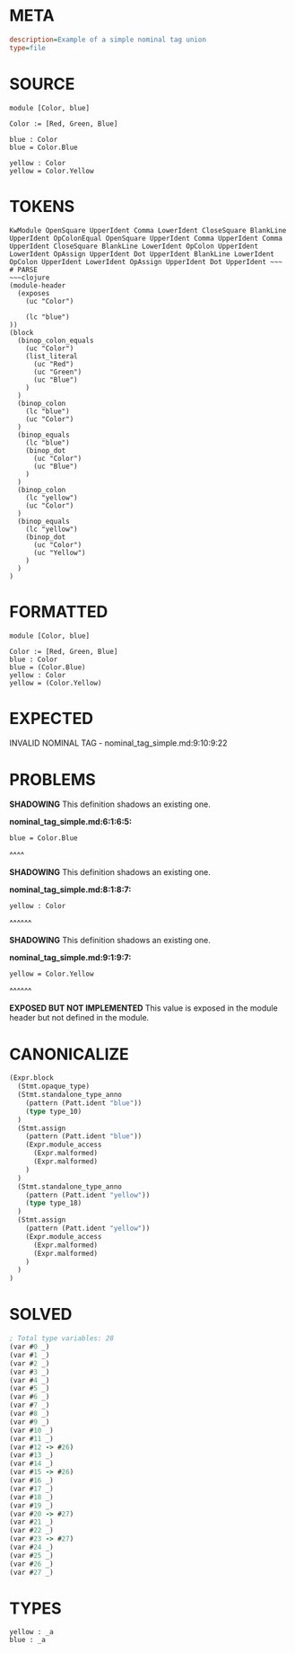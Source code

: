 # META
~~~ini
description=Example of a simple nominal tag union
type=file
~~~
# SOURCE
~~~roc
module [Color, blue]

Color := [Red, Green, Blue]

blue : Color
blue = Color.Blue

yellow : Color
yellow = Color.Yellow
~~~
# TOKENS
~~~text
KwModule OpenSquare UpperIdent Comma LowerIdent CloseSquare BlankLine UpperIdent OpColonEqual OpenSquare UpperIdent Comma UpperIdent Comma UpperIdent CloseSquare BlankLine LowerIdent OpColon UpperIdent LowerIdent OpAssign UpperIdent Dot UpperIdent BlankLine LowerIdent OpColon UpperIdent LowerIdent OpAssign UpperIdent Dot UpperIdent ~~~
# PARSE
~~~clojure
(module-header
  (exposes
    (uc "Color")

    (lc "blue")
))
(block
  (binop_colon_equals
    (uc "Color")
    (list_literal
      (uc "Red")
      (uc "Green")
      (uc "Blue")
    )
  )
  (binop_colon
    (lc "blue")
    (uc "Color")
  )
  (binop_equals
    (lc "blue")
    (binop_dot
      (uc "Color")
      (uc "Blue")
    )
  )
  (binop_colon
    (lc "yellow")
    (uc "Color")
  )
  (binop_equals
    (lc "yellow")
    (binop_dot
      (uc "Color")
      (uc "Yellow")
    )
  )
)
~~~
# FORMATTED
~~~roc
module [Color, blue]

Color := [Red, Green, Blue]
blue : Color
blue = (Color.Blue)
yellow : Color
yellow = (Color.Yellow)
~~~
# EXPECTED
INVALID NOMINAL TAG - nominal_tag_simple.md:9:10:9:22
# PROBLEMS
**SHADOWING**
This definition shadows an existing one.

**nominal_tag_simple.md:6:1:6:5:**
```roc
blue = Color.Blue
```
^^^^


**SHADOWING**
This definition shadows an existing one.

**nominal_tag_simple.md:8:1:8:7:**
```roc
yellow : Color
```
^^^^^^


**SHADOWING**
This definition shadows an existing one.

**nominal_tag_simple.md:9:1:9:7:**
```roc
yellow = Color.Yellow
```
^^^^^^


**EXPOSED BUT NOT IMPLEMENTED**
This value is exposed in the module header but not defined in the module.



# CANONICALIZE
~~~clojure
(Expr.block
  (Stmt.opaque_type)
  (Stmt.standalone_type_anno
    (pattern (Patt.ident "blue"))
    (type type_10)
  )
  (Stmt.assign
    (pattern (Patt.ident "blue"))
    (Expr.module_access
      (Expr.malformed)
      (Expr.malformed)
    )
  )
  (Stmt.standalone_type_anno
    (pattern (Patt.ident "yellow"))
    (type type_18)
  )
  (Stmt.assign
    (pattern (Patt.ident "yellow"))
    (Expr.module_access
      (Expr.malformed)
      (Expr.malformed)
    )
  )
)
~~~
# SOLVED
~~~clojure
; Total type variables: 28
(var #0 _)
(var #1 _)
(var #2 _)
(var #3 _)
(var #4 _)
(var #5 _)
(var #6 _)
(var #7 _)
(var #8 _)
(var #9 _)
(var #10 _)
(var #11 _)
(var #12 -> #26)
(var #13 _)
(var #14 _)
(var #15 -> #26)
(var #16 _)
(var #17 _)
(var #18 _)
(var #19 _)
(var #20 -> #27)
(var #21 _)
(var #22 _)
(var #23 -> #27)
(var #24 _)
(var #25 _)
(var #26 _)
(var #27 _)
~~~
# TYPES
~~~roc
yellow : _a
blue : _a
~~~
